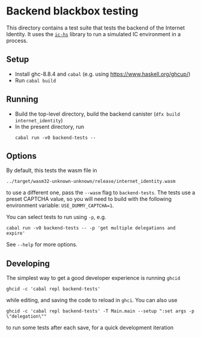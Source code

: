 Backend blackbox testing
========================

This directory contains a test suite that tests the backend of the Internet
Identity. It uses the [`ic-hs`](https://github.com/dfinity/ic-hs) library to
run a simulated IC environment in a process.

Setup
-----

 * Install ghc-8.8.4 and `cabal` (e.g. using https://www.haskell.org/ghcup/)
 * Run `cabal build`

Running
-------


 * Build the top-level directory, build the backend canister (`dfx build internet_identity`)
 * In the present directory, run
   ```
   cabal run -v0 backend-tests --
   ```

Options
-------

By default, this tests the wasm file in

    ../target/wasm32-unknown-unknown/release/internet_identity.wasm

to use a different one, pass the `--wasm` flag to `backend-tests`. The tests
use a preset CAPTCHA value, so you will need to build with the following
environment variable: `USE_DUMMY_CAPTCHA=1`.

You can select tests to run using `-p`, e.g.

    cabal run -v0 backend-tests -- -p 'get multiple delegations and expire'

See `--help` for more options.

Developing
----------

The simplest way to get a good developer experience is running `ghcid`

    ghcid -c 'cabal repl backend-tests'

while editing, and saving the code to reload in `ghci`. You can also use

    ghcid -c 'cabal repl backend-tests' -T Main.main --setup ":set args -p \"delegation\""

to run some tests after each save, for a quick development iteration
